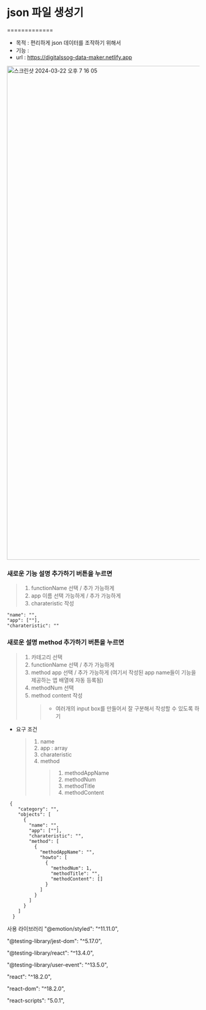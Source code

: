 # json 파일 생성기
=============

- 목적 : 편리하게 json 데이터를 조작하기 위해서
- 기능 :
- url : https://digitalssog-data-maker.netlify.app

<img width="1287" alt="스크린샷 2024-03-22 오후 7 16 05" src="https://github.com/Ellie998/digitalssog-json-info-maker/assets/89681100/d9c98132-1689-41c5-b3a2-5703909afd83">


### 새로운 기능 설명 추가하기 버튼을 누르면

> 1. functionName 선택 / 추가 가능하게
> 2. app 이름 선택 가능하게 / 추가 가능하게
> 3. charateristic 작성

```
"name": "",
"app": [""],
"charateristic": ""
```

### 새로운 설명 method 추가하기 버튼을 누르면

> 1. 카테고리 선택
> 2. functionName 선택 / 추가 가능하게
> 3. method app 선택 / 추가 가능하게 (여기서 작성된 app name들이 기능을 제공하는 앱 배열에 자동 등록됨)
> 4. methodNum 선택
> 5. method content 작성
>    > - 여러개의 input box를 만들어서 잘 구분해서 작성할 수 있도록 하기

- 요구 조건
  > 1. name
  > 2. app : array
  > 3. charateristic
  > 4. method
  >    > 1. methodAppName
  >    > 2. methodNum
  >    > 3. methodTitle
  >    > 4. methodContent

```
 {
    "category": "",
    "objects": [
      {
        "name": "",
        "app": [""],
        "charateristic": "",
        "method": [
          {
            "methodAppName": "",
            "howto": [
              {
                "methodNum": 1,
                "methodTitle": "",
                "methodContent": []
              }
            ]
          }
        ]
      }
    ]
  }
```

사용 라이브러리
"@emotion/styled": "^11.11.0",

"@testing-library/jest-dom": "^5.17.0",

"@testing-library/react": "^13.4.0",

"@testing-library/user-event": "^13.5.0",

"react": "^18.2.0",

"react-dom": "^18.2.0",

"react-scripts": "5.0.1",
